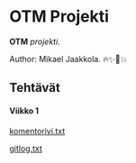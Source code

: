 ﻿# OTM Projekti

**OTM** *projekti*.

Author: Mikael Jaakkola. :fire::sparkles::unicorn::boom:
  
## Tehtävät
#### Viikko 1

[komentorivi.txt](https://github.com/magael/otm-harjoitustyo/blob/master/komentorivi.txt)

[gitlog.txt](https://github.com/magael/otm-harjoitustyo/blob/master/gitlog.txt)
